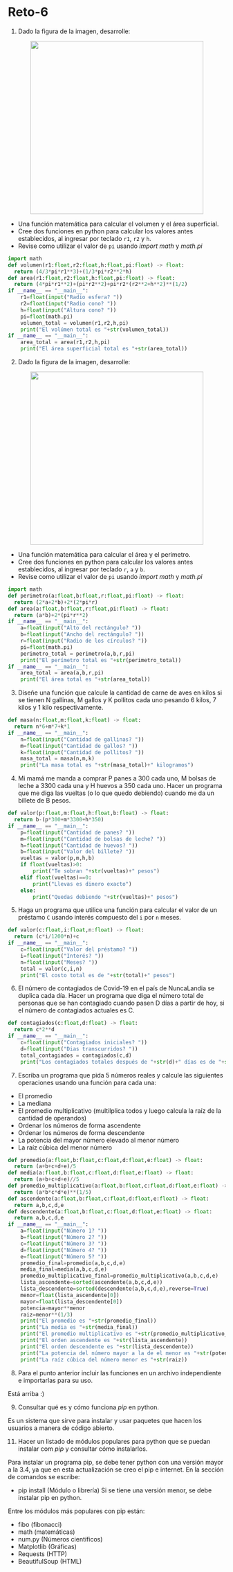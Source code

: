 # Reto-6

1. Dado la figura de la imagen, desarrolle:

<div align='center'>
<figure> <img src="https://i.postimg.cc/FRvCmpxx/image.png" alt="" width="400" height="auto"/></br>
<figcaption><b></b></figcaption></figure>
</div>

+ Una función matemática para calcular el volumen y el área superficial.
+ Cree dos funciones en python para calcular los valores antes establecidos, al ingresar por teclado `r1`, `r2` y `h`.
+ Revise como utilizar el valor de `pi` usando *import math* y *math.pi*

```python
import math
def volumen(r1:float,r2:float,h:float,pi:float) -> float:
  return (4/3*pi*r1**3)+(1/3*pi*r2**2*h)
def area(r1:float,r2:float,h:float,pi:float) -> float:
  return (4*pi*r1**2)+(pi*r2**2)+pi*r2*(r2**2+h**2)**(1/2)
if __name__ == "__main__":
    r1=float(input("Radio esfera? "))
    r2=float(input("Radio cono? "))
    h=float(input("Altura cono? "))
    pi=float(math.pi)
    volumen_total = volumen(r1,r2,h,pi)
    print("El volúmen total es "+str(volumen_total))
if __name__ == "__main__":
    area_total = area(r1,r2,h,pi)
    print("El área superficial total es "+str(area_total))
```


2. Dado la figura de la imagen, desarrolle:

<div align='center'>
<figure> <img src="https://i.postimg.cc/1t4MrzsL/image.png" alt="" width="400" height="auto"/></br>
<figcaption><b></b></figcaption></figure>
</div>

+ Una función matemática para calcular el área y el perimetro.
+ Cree dos funciones en python para calcular los valores antes establecidos, al ingresar por teclado `r`, `a` y `b`.
+ Revise como utilizar el valor de `pi` usando *import math* y *math.pi*

```python
import math
def perimetro(a:float,b:float,r:float,pi:float) -> float:
  return (2*a+2*b)+2*(2*pi*r)
def area(a:float,b:float,r:float,pi:float) -> float:
  return (a*b)+2*(pi*r**2)
if __name__ == "__main__":
    a=float(input("Alto del rectángulo? "))
    b=float(input("Ancho del rectángulo? "))
    r=float(input("Radio de los círculos? "))
    pi=float(math.pi)
    perimetro_total = perimetro(a,b,r,pi)
    print("El perímetro total es "+str(perimetro_total))
if __name__ == "__main__":
    area_total = area(a,b,r,pi)
    print("El área total es "+str(area_total))
```


3. Diseñe una función que calcule la cantidad de carne de aves en kilos si se tienen N gallinas, M gallos y K pollitos cada uno pesando 6 kilos, 7 kilos y 1 kilo respectivamente.

```python
def masa(n:float,m:float,k:float) -> float:
  return n*6+m*7+k*1
if __name__ == "__main__":
    n=float(input("Cantidad de gallinas? "))
    m=float(input("Cantidad de gallos? "))
    k=float(input("Cantidad de pollitos? "))
    masa_total = masa(n,m,k)
    print("La masa total es "+str(masa_total)+" kilogramos")
```


4. Mi mamá me manda a comprar P panes a 300 cada uno, M bolsas de leche a  3300 cada una y H huevos a  350 cada uno. Hacer un programa que me diga las vueltas (o lo que quedo debiendo) cuando me da un billete de B pesos.

```python
def valor(p:float,m:float,h:float,b:float) -> float:
  return b-(p*300+m*3300+h*350)
if __name__ == "__main__":
    p=float(input("Cantidad de panes? "))
    m=float(input("Cantidad de bolsas de leche? "))
    h=float(input("Cantidad de huevos? "))
    b=float(input("Valor del billete? "))
    vueltas = valor(p,m,h,b)
    if float(vueltas)>0:
        print("Te sobran "+str(vueltas)+" pesos")
    elif float(vueltas)==0:
        print("Llevas es dinero exacto")
    else:
        print("Quedas debiendo "+str(vueltas)+" pesos")
```

5. Haga un programa que utilice una función para calcular el valor de un préstamo `C` usando interés compuesto del `i` por `n` meses.

```python
def valor(c:float,i:float,n:float) -> float:
  return (c*i/1200*n)+c
if __name__ == "__main__":
    c=float(input("Valor del préstamo? "))
    i=float(input("Interés? "))
    n=float(input("Meses? "))
    total = valor(c,i,n)
    print("El costo total es de "+str(total)+" pesos")
```

6. El número de contagiados de Covid-19 en el país de NuncaLandia se duplica cada día. Hacer un programa que diga el número total de personas que se han contagiado cuando pasen D días a partir de hoy, si el número de contagiados actuales es C.

```python
def contagiados(c:float,d:float) -> float:
  return c*2**d
if __name__ == "__main__":
    c=float(input("Contagiados iniciales? "))
    d=float(input("Dias transcurridos? "))
    total_contagiados = contagiados(c,d)
    print("Los contagiados totales después de "+str(d)+" días es de "+str(total_contagiados))
```

7. Escriba un programa que pida 5 números reales y calcule las siguientes operaciones usando una función para cada una:
  + El promedio
  + La mediana 
  + El promedio multiplicativo (multilplica todos y luego calcula la raíz de la cantidad de operandos)
  + Ordenar los números de forma ascendente
  + Ordenar los números de forma descendente
  + La potencia del mayor número elevado al menor número
  + La raíz cúbica del menor número

```python
def promedio(a:float,b:float,c:float,d:float,e:float) -> float:
  return (a+b+c+d+e)/5
def media(a:float,b:float,c:float,d:float,e:float) -> float:
  return (a+b+c+d+e)//5
def promedio_multiplicativo(a:float,b:float,c:float,d:float,e:float) -> float:
  return (a*b*c*d*e)**(1/5)
def ascendente(a:float,b:float,c:float,d:float,e:float) -> float:
  return a,b,c,d,e
def descendente(a:float,b:float,c:float,d:float,e:float) -> float:
  return a,b,c,d,e
if __name__ == "__main__":
    a=float(input("Número 1? "))
    b=float(input("Número 2? "))
    c=float(input("Número 3? "))
    d=float(input("Número 4? "))
    e=float(input("Número 5? "))
    promedio_final=promedio(a,b,c,d,e)
    media_final=media(a,b,c,d,e)
    promedio_multiplicativo_final=promedio_multiplicativo(a,b,c,d,e)
    lista_ascendente=sorted(ascendente(a,b,c,d,e))
    lista_descendente=sorted(descendente(a,b,c,d,e),reverse=True)
    menor=float(lista_ascendente[0])
    mayor=float(lista_descendente[0])
    potencia=mayor**menor
    raiz=menor**(1/3)
    print("El promedio es "+str(promedio_final))
    print("La media es "+str(media_final))
    print("El promedio multiplicativo es "+str(promedio_multiplicativo_final))
    print("El orden ascendente es "+str(lista_ascendente))
    print("El orden descendente es "+str(lista_descendente))
    print("La potencia del número mayor a la de el menor es "+str(potencia))
    print("La raíz cúbica del número menor es "+str(raiz))
```

8. Para el punto anterior incluir las funciones en un archivo independiente e importarlas para su uso.

Está arriba :)

9. Consultar qué es y cómo funciona *pip* en python.

Es un sistema que sirve para instalar y usar paquetes que hacen los usuarios a manera de código abierto.

11. Hacer un listado de módulos populares para python que se puedan instalar com *pip* y consultar cómo instalarlos.

Para instalar un programa pip, se debe tener python con una versión mayor a la 3.4, ya que en esta actualización se creo el pip e internet. En la sección de comandos se escribe:
  - pip install (Módulo o librería)
Si se tiene una versión menor, se debe instalar pip en python.

Entre los módulos más populares con pip están:
  - fibo (fibonacci)
  - math (matemáticas)
  - num.py (Números científicos)
  - Matplotlib (Gráficas)
  - Requests (HTTP)
  - BeautifulSoup (HTML)
